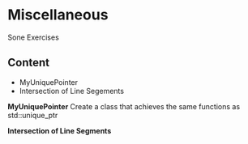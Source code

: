 # Miscellaneous
Sone Exercises

## Content
* MyUniquePointer
* Intersection of Line Segements


**MyUniquePointer**
Create a class that achieves the same functions as std::unique_ptr

**Intersection of Line Segments**
